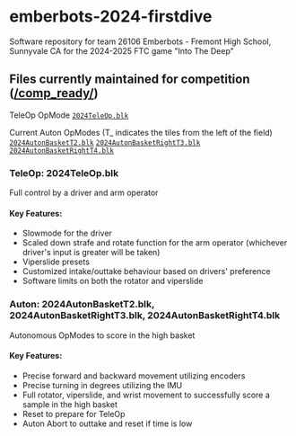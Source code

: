 # emberbots-2024-firstdive
Software repository for team 26106 Emberbots - Fremont High School, Sunnyvale CA for the 2024-2025 FTC game "Into The Deep"

## Files currently maintained for competition ([/comp_ready/](/comp_ready/))
TeleOp OpMode
[`2024TeleOp.blk`](/comp_ready/2024TeleOp.blk)

Current Auton OpModes (T_ indicates the tiles from the left of the field)
[`2024AutonBasketT2.blk`](/comp_ready/2024AutonBasketT2.blk)
[`2024AutonBasketRightT3.blk`](/comp_ready/2024AutonBasketRightT3.blk)
[`2024AutonBasketRightT4.blk`](/comp_ready/2024AutonBasketRightT4.blk)


### TeleOp: 2024TeleOp.blk
Full control by a driver and arm operator
#### Key Features:
* Slowmode for the driver
* Scaled down strafe and rotate function for the arm operator (whichever driver's input is greater will be taken)
* Viperslide presets
* Customized intake/outtake behaviour based on drivers' preference
* Software limits on both the rotator and viperslide


### Auton: 2024AutonBasketT2.blk, 2024AutonBasketRightT3.blk, 2024AutonBasketRightT4.blk
Autonomous OpModes to score in the high basket
#### Key Features:
* Precise forward and backward movement utilizing encoders
* Precise turning in degrees utilizing the IMU
* Full rotator, viperslide, and wrist movement to successfully score a sample in the high basket
* Reset to prepare for TeleOp
* Auton Abort to outtake and reset if time is low
